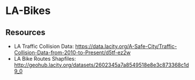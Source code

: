 # LA-Bikes

## Resources
- LA Traffic Collision Data: https://data.lacity.org/A-Safe-City/Traffic-Collision-Data-from-2010-to-Present/d5tf-ez2w
- LA Bike Routes Shapfiles: http://geohub.lacity.org/datasets/2602345a7a8549518e8e3c873368c1d9_0